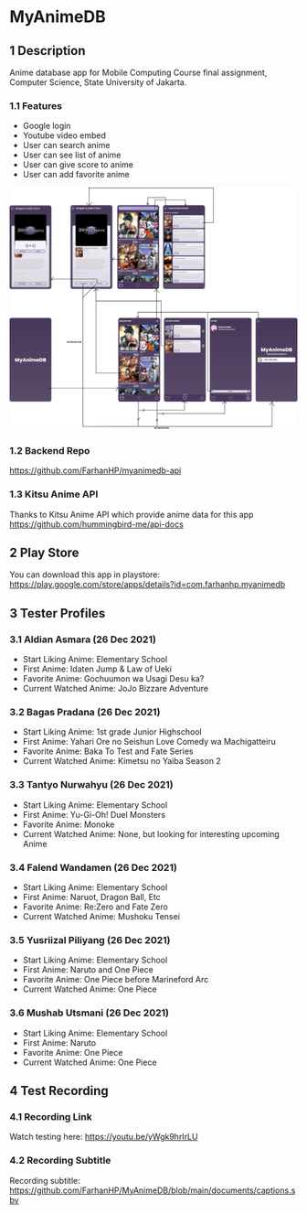 # MyAnimeDB

## 1 Description

Anime database app for Mobile Computing Course final assignment, Computer Science, State University of Jakarta.

### 1.1 Features

- Google login
- Youtube video embed
- User can search anime
- User can see list of anime
- User can give score to anime
- User can add favorite anime

![](https://github.com/FarhanHP/MyAnimeDB/blob/main/documents/MyAnimeDBMockup-v2.jpg)

### 1.2 Backend Repo
https://github.com/FarhanHP/myanimedb-api

### 1.3 Kitsu Anime API
Thanks to Kitsu Anime API which provide anime data for this app
https://github.com/hummingbird-me/api-docs

## 2 Play Store
You can download this app in playstore: https://play.google.com/store/apps/details?id=com.farhanhp.myanimedb

## 3 Tester Profiles

### 3.1 Aldian Asmara (26 Dec 2021)
- Start Liking Anime: Elementary School
- First Anime: Idaten Jump & Law of Ueki
- Favorite Anime: Gochuumon wa Usagi Desu ka?
- Current Watched Anime: JoJo Bizzare Adventure

### 3.2 Bagas Pradana (26 Dec 2021)
- Start Liking Anime: 1st grade Junior Highschool
- First Anime: Yahari Ore no Seishun Love Comedy wa Machigatteiru
- Favorite Anime: Baka To Test and Fate Series
- Current Watched Anime: Kimetsu no Yaiba Season 2

### 3.3 Tantyo Nurwahyu (26 Dec 2021)
- Start Liking Anime: Elementary School
- First Anime: Yu-Gi-Oh! Duel Monsters
- Favorite Anime: Monoke
- Current Watched Anime: None, but looking for interesting upcoming Anime

### 3.4 Falend Wandamen (26 Dec 2021)
- Start Liking Anime: Elementary School
- First Anime: Naruot, Dragon Ball, Etc
- Favorite Anime: Re:Zero and Fate Zero
- Current Watched Anime: Mushoku Tensei

### 3.5 Yusriizal Piliyang (26 Dec 2021)
- Start Liking Anime: Elementary School
- First Anime: Naruto and One Piece
- Favorite Anime: One Piece before Marineford Arc
- Current Watched Anime: One Piece

### 3.6 Mushab Utsmani (26 Dec 2021)
- Start Liking Anime: Elementary School
- First Anime: Naruto
- Favorite Anime: One Piece
- Current Watched Anime: One Piece

## 4 Test Recording

### 4.1 Recording Link

Watch testing here: https://youtu.be/yWgk9hrIrLU

### 4.2 Recording Subtitle

Recording subtitle: https://github.com/FarhanHP/MyAnimeDB/blob/main/documents/captions.sbv
